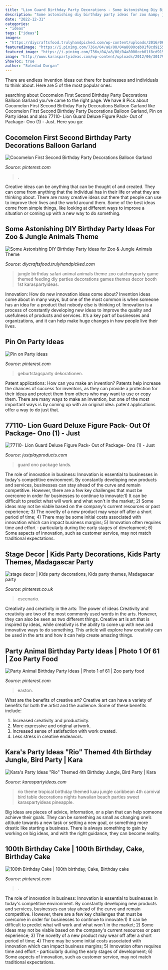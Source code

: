```yaml
---
title: "Lion Guard Birthday Party Decorations - Some Astonishing Diy Birthday Party Ideas For Zoo &amp; Jungle Animals Theme"
description: "Some astonishing diy birthday party ideas for zoo &amp; jungle animals theme"
date: "2022-12-31"
categories:
- "ideas"
tags: ["ideas"]
images:
- "https://diycraftsfood.trulyhandpicked.com/wp-content/uploads/2016/06/Animal-birthday-party_om.jpg"
featuredImage: "https://i.pinimg.com/736x/04/a8/00/04a8000ceb01f8cd9155a5ace2f4032e.jpg"
featured_image: "https://i.pinimg.com/736x/04/a8/00/04a8000ceb01f8cd9155a5ace2f4032e.jpg"
image: "http://www.karaspartyideas.com/wp-content/uploads/2012/06/301792_297076123720054_820311155_n_600x898.jpg"
ShowToc: true
author: "Soledad Durgan"
---
```



There are endless invention ideas out there for businesses and individuals to think about. Here are 5 of the most popular ones:

	

		
searching about Cocomelon First Second Birthday Party Decorations Balloon Garland you've came to the right page. We have 8 Pics about Cocomelon First Second Birthday Party Decorations Balloon Garland like Cocomelon First Second Birthday Party Decorations Balloon Garland, Pin on Party ideas and also 77110- Lion Guard Deluxe Figure Pack- Out of Package- Ono (1) - Just. Here you go:
		
    
## Cocomelon First Second Birthday Party Decorations Balloon Garland

<img loading=lazy src="https://i.pinimg.com/736x/c5/56/60/c5566070297ba394e1399184f546d964.jpg" onerror="this.onerror=null;this.src='https://tse2.mm.bing.net/th?id=OIP.Fid9eF8h3a5hYmriIo7aCwHaNS&amp;pid=15.1';" alt="Cocomelon First Second Birthday Party Decorations Balloon Garland">

_Source: pinterest.com_

>. 

	

Creative ideas can be anything that can be thought of and created. They can come from anything that the individual has in their life or what they are thinking about. There are many creative ideas out there that people can use to improve their lives and the world around them. Some of the best ideas come from simple things, like looking at different ways to improve a situation or coming up with a new way to do something.

    
## Some Astonishing DIY Birthday Party Ideas For Zoo &amp; Jungle Animals Theme

<img loading=lazy src="https://diycraftsfood.trulyhandpicked.com/wp-content/uploads/2016/06/Animal-birthday-party_om.jpg" onerror="this.onerror=null;this.src='https://tse4.mm.bing.net/th?id=OIP.LG2I2AQu-lPFxjgb-wwBdwHaLH&amp;pid=15.1';" alt="Some Astonishing DIY Birthday Party Ideas for Zoo &amp; Jungle Animals Theme">

_Source: diycraftsfood.trulyhandpicked.com_

>jungle birthday safari animal animals theme zoo catchmyparty game themed feeding diy parties decorations games themes decor booth 1st karaspartyideas. 

	

Innovation: How do new innovation ideas come about?
Invention ideas come about in many ways, but one of the most common is when someone has an idea for a product that nobody else is thinking of. Innovation is a process of constantly developing new ideas to improve the quality and usefulness of products and services. It’s a key part of businesses and organizations, and it can help make huge changes in how people live their lives.

    
## Pin On Party Ideas

<img loading=lazy src="https://i.pinimg.com/736x/a4/3a/8d/a43a8d403b07c41ffa797e3126570b6e.jpg" onerror="this.onerror=null;this.src='https://tse4.mm.bing.net/th?id=OIP.IzQ7hZrdj_OQUttftdDMvgHaJ3&amp;pid=15.1';" alt="Pin on Party ideas">

_Source: pinterest.com_

>geburtstagsparty dekorationen. 

	

Patent applications: How can you make an invention?
Patents help increase the chances of success for inventors, as they can provide a protection for their ideas and protect them from others who may want to use or copy them. There are many ways to make an invention, but one of the most important ways is by coming up with an original idea. patent applications offer a way to do just that.

    
## 77110- Lion Guard Deluxe Figure Pack- Out Of Package- Ono (1) - Just

<img loading=lazy src="https://justplayproducts.com/wp-content/uploads/2016/05/77110-Lion-Guard-Deluxe-Figure-Pack-Out-of-Package-Ono-1.jpg" onerror="this.onerror=null;this.src='https://tse2.mm.bing.net/th?id=OIP.OwZxMEkWpJmcPF-je1s61wHaHa&amp;pid=15.1';" alt="77110- Lion Guard Deluxe Figure Pack- Out of Package- Ono (1) - Just">

_Source: justplayproducts.com_

>guard ono package lands. 

	

The role of innovation in business:
Innovation is essential to businesses in today's competitive environment. By constantly developing new products and services, businesses can stay ahead of the curve and remain competitive. However, there are a few key challenges that must be overcome in order for businesses to continue to innovate:1) It can be difficult to predict what will work and what won't in the market; 2) Some ideas may not be viable based on the company's current resources or past experience; 3) The novelty of a new product may wear off after a short period of time; 4) There may be some initial costs associated with innovation which can impact business margins; 5) Innovation often requires time and effort - particularly during the early stages of development; 6) Some aspects of innovation, such as customer service, may not match traditional expectations.

    
## Stage Decor | Kids Party Decorations, Kids Party Themes, Madagascar Party

<img loading=lazy src="https://i.pinimg.com/736x/ab/98/d3/ab98d3cf88276e9803ab0afbc873972c--madagascar-party-kid-parties.jpg" onerror="this.onerror=null;this.src='https://tse4.mm.bing.net/th?id=OIP.y17laLJaU7-PwNtIlNqkSwHaFC&amp;pid=15.1';" alt="stage decor | Kids party decorations, Kids party themes, Madagascar party">

_Source: pinterest.co.uk_

>escenario. 

	

Creativity and creativity in the arts: The power of ideas
Creativity and creativity are two of the most commonly used words in the arts. However, they can also be seen as two different things. Creative art is art that is inspired by ideas, while creativity is the ability to come up with new and innovative ways to do something. This article will explore how creativity can be used in the arts and how it can help create amazing things.

    
## Party Animal Birthday Party Ideas | Photo 1 Of 61 | Zoo Party Food

<img loading=lazy src="https://i.pinimg.com/736x/b2/a1/2a/b2a12a1eeaef1700e9de02e3e23b0ed2.jpg" onerror="this.onerror=null;this.src='https://tse3.mm.bing.net/th?id=OIP.rbJmm6hB3DmuRxHPkjzMlwHaLG&amp;pid=15.1';" alt="Party Animal Birthday Party Ideas | Photo 1 of 61 | Zoo party food">

_Source: pinterest.com_

>easton. 

	

What are the benefits of creative art?
Creative art can have a variety of benefits for both the artist and the audience. Some of these benefits include: 
1. Increased creativity and productivity.
2. More expressive and original artwork.
3. Increased sense of satisfaction with work created. 
4. Less stress in creative endeavors.

    
## Kara&#039;s Party Ideas &quot;Rio&quot; Themed 4th Birthday Jungle, Bird Party | Kara

<img loading=lazy src="http://www.karaspartyideas.com/wp-content/uploads/2012/06/301792_297076123720054_820311155_n_600x898.jpg" onerror="this.onerror=null;this.src='https://tse1.mm.bing.net/th?id=OIP.gRNms9EqEFCPEHGpX3fVrQHaLF&amp;pid=15.1';" alt="Kara&#039;s Party Ideas &quot;Rio&quot; Themed 4th Birthday Jungle, Bird Party | Kara">

_Source: karaspartyideas.com_

>rio theme tropical birthday themed luau jungle caribbean 4th carnival bird table decorations nights hawaiian beach parties sweet karaspartyideas pineapple. 

	

Big ideas are pieces of advice, information, or a plan that can help someone achieve their goals. They can be something as small as changing one’s attitude towards a new task or setting a new goal, or something more drastic like starting a business. There is always something to gain by working on big ideas, and with the right guidance, they can become reality.

    
## 100th Birthday Cake | 100th Birthday, Cake, Birthday Cake

<img loading=lazy src="https://i.pinimg.com/736x/04/a8/00/04a8000ceb01f8cd9155a5ace2f4032e.jpg" onerror="this.onerror=null;this.src='https://tse2.mm.bing.net/th?id=OIP.tiqRXG8TpB52EF63Uvii3gHaJ3&amp;pid=15.1';" alt="100th Birthday Cake | 100th birthday, Cake, Birthday cake">

_Source: pinterest.com_

>. 

	

The role of innovation in business:
Innovation is essential to businesses in today's competitive environment. By constantly developing new products and services, businesses can stay ahead of the curve and remain competitive. However, there are a few key challenges that must be overcome in order for businesses to continue to innovate:1) It can be difficult to predict what will work and what won't in the market; 2) Some ideas may not be viable based on the company's current resources or past experience; 3) The novelty of a new product may wear off after a short period of time; 4) There may be some initial costs associated with innovation which can impact business margins; 5) Innovation often requires time and effort - particularly during the early stages of development; 6) Some aspects of innovation, such as customer service, may not match traditional expectations.

